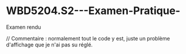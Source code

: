 # WBD5204.S2---Examen-Pratique-
Examen rendu

// Commentaire : 
normalement tout le code y est, juste un problème d'affichage que je n'ai pas su réglé. 
